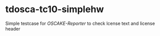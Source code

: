 # tdosca-tc10-simplehw

Simple testcase for *OSCAKE-Reporter* to check lcense text and license header
